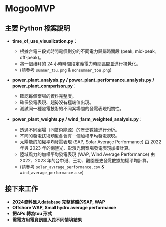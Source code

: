 # MogooMVP

## 主要 Python 檔案說明

- **time_of_use_visualization.py**：
  - 根據台電三段式時間電價劃分的不同電力歸屬時間段 (peak, mid-peak, off-peak)。
  - 將一個禮拜的 24 小時時間段定義電力時間區間並進行視覺化。
  - (請參考 `summer_tou.png` & `nonsummer_tou.png`)

- **power_plant_analysis.py / power_plant_performance_analysis.py / power_plant_comparison.py**：
  - 確認每個案場的資料完整度。
  - 確保發電表現、趨勢沒有極端值出現。
  - 測試同一種發電技術的不同案場間的發電表現相關性。

- **power_plant_weights.py / wind_farm_weighted_analysis.py**：
  - 透過不同案場（同技術能源）的歷史數據進行分析。
  - 不同的發電技術類型各會有一個加權平均發電表現。
  - 太陽能的加權平均發電表現 (SAP, Solar Average Performance) 由 2022 年與 2023 年的南鹽光、彰濱光兩案場發電表現加權計算。
  - 陸域風力的加權平均發電表現 (WAP, Wind Average Performance) 由 2022、2023 年的台中港、王功、觀園歷史發電數據加權平均計算。
  - (請參考 `solar_average_performance.csv` & `wind_average_performance.csv`)

## 接下來工作
- **2024資料匯入database 完整整體的SAP, WAP**
- **Offshore WAP, Small hydro average performance**
- **把APs 轉為tou 形式**
- **需電方用電資訊匯入跑不同情境結果**
